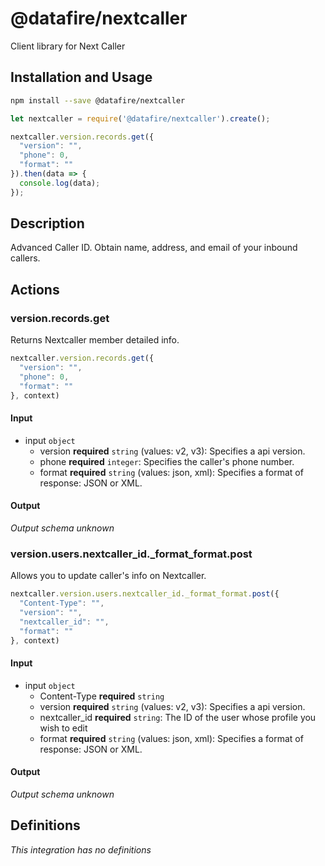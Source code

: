 # @datafire/nextcaller

Client library for Next Caller

## Installation and Usage
```bash
npm install --save @datafire/nextcaller
```
```js
let nextcaller = require('@datafire/nextcaller').create();

nextcaller.version.records.get({
  "version": "",
  "phone": 0,
  "format": ""
}).then(data => {
  console.log(data);
});
```

## Description

Advanced Caller ID. Obtain name, address, and email of your inbound callers.

## Actions

### version.records.get
Returns Nextcaller member detailed info.


```js
nextcaller.version.records.get({
  "version": "",
  "phone": 0,
  "format": ""
}, context)
```

#### Input
* input `object`
  * version **required** `string` (values: v2, v3): Specifies a api version.
  * phone **required** `integer`: Specifies the caller's phone number.
  * format **required** `string` (values: json, xml): Specifies a format of response: JSON or XML.

#### Output
*Output schema unknown*

### version.users.nextcaller_id._format_format.post
Allows you to update caller's info on Nextcaller.


```js
nextcaller.version.users.nextcaller_id._format_format.post({
  "Content-Type": "",
  "version": "",
  "nextcaller_id": "",
  "format": ""
}, context)
```

#### Input
* input `object`
  * Content-Type **required** `string`
  * version **required** `string` (values: v2, v3): Specifies a api version.
  * nextcaller_id **required** `string`: The ID of the user whose profile you wish to edit
  * format **required** `string` (values: json, xml): Specifies a format of response: JSON or XML.

#### Output
*Output schema unknown*



## Definitions

*This integration has no definitions*
